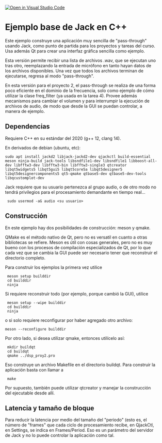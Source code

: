 [![Open in Visual Studio Code](https://classroom.github.com/assets/open-in-vscode-2e0aaae1b6195c2367325f4f02e2d04e9abb55f0b24a779b69b11b9e10269abc.svg)](https://classroom.github.com/online_ide?assignment_repo_id=16775483&assignment_repo_type=AssignmentRepo)
# Ejemplo base de Jack en C++

Este ejemplo construye una aplicación muy sencilla de "pass-through"
usando Jack, como punto de partida para los proyectos y tareas del
curso.  Usa además Qt para crear una interfaz gráfica sencilla como ejemplo.

Esta versión permite recibir una lista de archivos
.wav, que se ejecutan uno tras otro, reemplazando la entrada de
micrófono en tanto hayan datos de los archivos disponibles.  Una vez
que todos los archivos terminan de ejecutarse, regresa al modo
"pass-through".

En esta versión para el proyecto 2, el pass-through se realiza de una
forma poco eficiente en el dominio de la frecuencia, solo como
ejemplo de cómo utilizar la clase freq_filter (ya usada en la tarea
4).  Provee además mecanismos para cambiar el volumen y para
interrumpir la ejecución de archivos de audio, de modo que desde la 
GUI se puedan controlar, a manera de ejemplo.

## Dependencias

Requiere C++ en su estándar del 2020 (g++ 12, clang 14).

En derivados de debian (ubuntu, etc):

    sudo apt install jackd2 libjack-jackd2-dev qjackctl build-essential meson ninja-build jack-tools libsndfile1-dev libsndfile1 libboost-all-dev libfftw3-dev libfftw3-bin libfftw3-single3 qtcreator libqt5widgets5 libqt5gui5 libqt5core5a libqt5designer5 libqt5designercomponents5 qt5-qmake qtbase5-dev qtbase5-dev-tools libqcustomplot-dev
     
Jack requiere que su usuario pertenezca al grupo audio, o de otro modo
no tendrá privilegios para el procesamiento demandante en tiempo
real...

     sudo usermod -aG audio <su usuario>

## Construcción

En este ejemplo hay dos posibilidades de construcción: meson y qmake. 

QMake es el método nativo de Qt, pero no es versatil en cuanto a otras
bibliotecas se refiere.  Meson es útil con cosas generales, pero no es
muy bueno con los procesos de compilación especializados de Qt, por lo
que cada vez que se cambia la GUI puede ser necesario tener que
reconstruir el directorio completo.

Para construir los ejemplos la primera vez utilice

     meson setup builddir
     cd builddir
     ninja


Si requiere reconstruir todo (por ejemplo, porque cambió la GUI), utilice

     meson setup --wipe builddir
     cd builddir
     ninja

o si solo requiere reconfigurar por haber agregado otro archivo:

    meson --reconfigure builddir

Por otro lado, si desea utilizar qmake, entonces utilícelo así:

     mkdir buildqt
     cd buildqt
     qmake ../dsp_proy2.pro

Eso construye un archivo Makefile en el directorio buildqt.  Para 
construir la aplicación basta con llamar a

     make

Por supuesto, también puede utilizar qtcreator y manejar la 
construcción del ejecutable desde allí.


## Latencia y tamaño de bloque

Para reducir la latencia por medio del tamaño del "periodo" (esto es,
el número de "frames" que cada ciclo de procesamiento recibe, en
QjackCtl, en Settings, se indica en Frames/Period.  Eso es un
parámetro del servidor de Jack y no lo puede controlar la aplicación
como tal.
